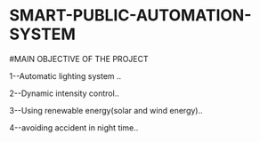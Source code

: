 # SMART-PUBLIC-AUTOMATION-SYSTEM

#MAIN OBJECTIVE OF THE PROJECT

1--Automatic lighting system ..

2--Dynamic intensity control..

3--Using renewable energy(solar and wind energy)..

4--avoiding accident in night time..
